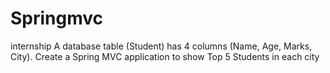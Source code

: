 # Springmvc
internship
A database table (Student) has 4 columns (Name, Age, Marks, City). Create a Spring MVC application to show Top 5 Students in each city
